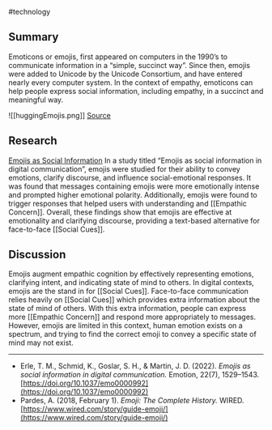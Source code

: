 #technology 
## Summary
Emoticons or emojis, first appeared on computers in the 1990’s to communicate information in a “simple, succinct way”. Since then, emojis were added to Unicode by the Unicode Consortium, and have entered nearly every computer system. In the context of empathy, emoticons can help people express social information, including empathy, in a succinct and meaningful way. 

![[huggingEmojis.png]]
[Source](https://logos-world.net/hug-emoji/)
## Research
[Emojis as Social Information](https://doi.org/10.1037/emo0000992)
In a study titled “Emojis as social information in digital communication”, emojis were studied for their ability to convey emotions, clarify discourse, and influence social-emotional responses. It was found that messages containing emojis were more emotionally intense and prompted higher emotional polarity. Additionally, emojis were found to trigger responses that helped users with understanding and [[Empathic Concern]]. Overall, these findings show that emojis are effective at emotionality and clarifying discourse, providing a text-based alternative for face-to-face [[Social Cues]].
## Discussion

Emojis augment empathic cognition by effectively representing emotions, clarifying intent, and indicating state of mind to others. In digital contexts, emojis are the stand in for [[Social Cues]]. Face-to-face communication relies heavily on [[Social Cues]] which provides extra information about the state of mind of others. With this extra information, people can express more [[Empathic Concern]] and respond more appropriately to messages. However, emojis are limited in this context, human emotion exists on a spectrum, and trying to find the correct emoji to convey a specific state of mind may not exist.

---

- Erle, T. M., Schmid, K., Goslar, S. H., & Martin, J. D. (2022). *Emojis as social information in digital communication.* Emotion, 22(7), 1529–1543. [https://doi.org/10.1037/emo0000992](https://doi.org/10.1037/emo0000992)
- Pardes, A. (2018, February 1). *Emoji: The Complete History.* WIRED. [https://www.wired.com/story/guide-emoji/](https://www.wired.com/story/guide-emoji/)
